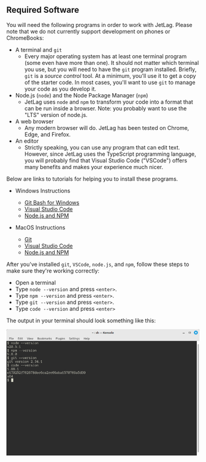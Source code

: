 ## Required Software

You will need the following programs in order to work with JetLag.  Please note
that we do not currently support development on phones or ChromeBooks:

- A terminal and `git`
    - Every major operating system has at least one terminal program (some even
      have more than one).  It should not matter which terminal you use, but you
      will need to have the `git` program installed.  Briefly, `git` is a
      *source control* tool.  At a minimum, you'll use it to get a copy of the
      starter code.  In most cases, you'll want to use `git` to manage your code
      as you develop it.
- Node.js (`node`) and the Node Package Manager (`npm`)
    - JetLag uses `node` and `npm` to transform your code into a format that can
      be run inside a browser.  Note: you probably want to use the "LTS"
      version of node.js.
- A web browser
    - Any modern browser will do.  JetLag has been tested on Chrome, Edge, and
      Firefox.
- An editor
    - Strictly speaking, you can use any program that can edit text.  However,
      since JetLag uses the TypeScript programming language, you will probably
      find that Visual Studio Code ("VSCode") offers many benefits and makes
      your experience much nicer.

Below are links to tutorials for helping you to install these programs.

- Windows Instructions
    - [Git Bash for Windows](https://www.educative.io/answers/how-to-install-git-bash-in-windows)
    - [Visual Studio Code](https://code.visualstudio.com/docs/setup/windows)
    - [Node.js and NPM](https://www.geeksforgeeks.org/installation-of-node-js-on-windows/)

- MacOS Instructions
    - [Git](https://git-scm.com/book/en/v2/Getting-Started-Installing-Git)
    - [Visual Studio Code](https://code.visualstudio.com/docs/setup/mac)
    - [Node.js and NPM](https://nodejs.org/en/download/package-manager#macos)

After you've installed `git`, `VSCode`, `node.js`, and `npm`, follow these steps to make sure they're working correctly:

- Open a terminal
- Type `node --version` and press `<enter>`.
- Type `npm --version` and press `<enter>`.
- Type `git --version` and press `<enter>`.
- Type `code --version` and press `<enter>`

The output in your terminal should look something like this:

![Checking program versions in the terminal](./check_progs.png)
